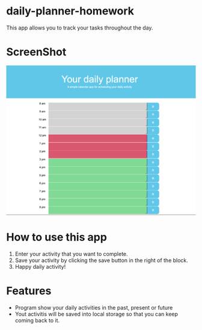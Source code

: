 # daily-planner-homework
This app allows you to track your tasks throughout the day.

# ScreenShot
![Text](./image/screenShot.png)
# How to use this app
1. Enter your activity that you want to complete. 
2. Save your activity by clicking the save button in the right of the block. 
3. Happy daily activity!

# Features
- Program show your daily activities in the past, present or future
- Yout activitis will be saved into local storage so that you can keep coming back to it.



